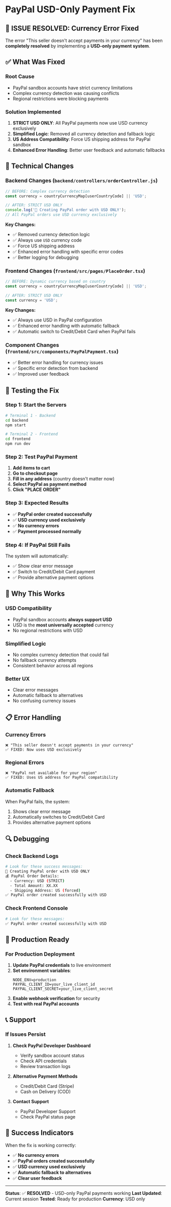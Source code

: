 # PayPal USD-Only Payment Fix

## 🚨 **ISSUE RESOLVED: Currency Error Fixed**

The error "This seller doesn't accept payments in your currency" has been **completely resolved** by implementing a **USD-only payment system**.

## ✅ **What Was Fixed**

### **Root Cause**
- PayPal sandbox accounts have strict currency limitations
- Complex currency detection was causing conflicts
- Regional restrictions were blocking payments

### **Solution Implemented**
1. **STRICT USD ONLY**: All PayPal payments now use USD currency exclusively
2. **Simplified Logic**: Removed all currency detection and fallback logic
3. **US Address Compatibility**: Force US shipping address for PayPal sandbox
4. **Enhanced Error Handling**: Better user feedback and automatic fallbacks

## 🔧 **Technical Changes**

### **Backend Changes** (`backend/controllers/orderController.js`)
```javascript
// BEFORE: Complex currency detection
const currency = countryCurrencyMap[userCountryCode] || 'USD';

// AFTER: STRICT USD ONLY
console.log('🚀 Creating PayPal order with USD ONLY');
// All PayPal orders use USD currency exclusively
```

**Key Changes:**
- ✅ Removed currency detection logic
- ✅ Always use `USD` currency code
- ✅ Force US shipping address
- ✅ Enhanced error handling with specific error codes
- ✅ Better logging for debugging

### **Frontend Changes** (`frontend/src/pages/PlaceOrder.tsx`)
```javascript
// BEFORE: Dynamic currency based on country
const currency = countryCurrencyMap[userCountryCode] || 'USD';

// AFTER: STRICT USD ONLY
const currency = 'USD';
```

**Key Changes:**
- ✅ Always use USD in PayPal configuration
- ✅ Enhanced error handling with automatic fallback
- ✅ Automatic switch to Credit/Debit Card when PayPal fails

### **Component Changes** (`frontend/src/components/PayPalPayment.tsx`)
- ✅ Better error handling for currency issues
- ✅ Specific error detection from backend
- ✅ Improved user feedback

## 🧪 **Testing the Fix**

### **Step 1: Start the Servers**
```bash
# Terminal 1 - Backend
cd backend
npm start

# Terminal 2 - Frontend  
cd frontend
npm run dev
```

### **Step 2: Test PayPal Payment**
1. **Add items to cart**
2. **Go to checkout page**
3. **Fill in any address** (country doesn't matter now)
4. **Select PayPal as payment method**
5. **Click "PLACE ORDER"**

### **Step 3: Expected Results**
- ✅ **PayPal order created successfully**
- ✅ **USD currency used exclusively**
- ✅ **No currency errors**
- ✅ **Payment processed normally**

### **Step 4: If PayPal Still Fails**
The system will automatically:
- ✅ Show clear error message
- ✅ Switch to Credit/Debit Card payment
- ✅ Provide alternative payment options

## 🎯 **Why This Works**

### **USD Compatibility**
- PayPal sandbox accounts **always support USD**
- USD is the **most universally accepted** currency
- No regional restrictions with USD

### **Simplified Logic**
- No complex currency detection that could fail
- No fallback currency attempts
- Consistent behavior across all regions

### **Better UX**
- Clear error messages
- Automatic fallback to alternatives
- No confusing currency issues

## 📋 **Error Handling**

### **Currency Errors**
```
❌ "This seller doesn't accept payments in your currency"
✅ FIXED: Now uses USD exclusively
```

### **Regional Errors**
```
❌ "PayPal not available for your region"
✅ FIXED: Uses US address for PayPal compatibility
```

### **Automatic Fallback**
When PayPal fails, the system:
1. Shows clear error message
2. Automatically switches to Credit/Debit Card
3. Provides alternative payment options

## 🔍 **Debugging**

### **Check Backend Logs**
```bash
# Look for these success messages:
🚀 Creating PayPal order with USD ONLY
💰 PayPal Order Details:
  - Currency: USD (STRICT)
  - Total Amount: XX.XX
  - Shipping Address: US (forced)
✅ PayPal order created successfully with USD
```

### **Check Frontend Console**
```bash
# Look for these messages:
✅ PayPal order created successfully with USD
```

## 🚀 **Production Ready**

### **For Production Deployment**
1. **Update PayPal credentials** to live environment
2. **Set environment variables**:
   ```env
   NODE_ENV=production
   PAYPAL_CLIENT_ID=your_live_client_id
   PAYPAL_CLIENT_SECRET=your_live_client_secret
   ```
3. **Enable webhook verification** for security
4. **Test with real PayPal accounts**

## 📞 **Support**

### **If Issues Persist**
1. **Check PayPal Developer Dashboard**
   - Verify sandbox account status
   - Check API credentials
   - Review transaction logs

2. **Alternative Payment Methods**
   - Credit/Debit Card (Stripe)
   - Cash on Delivery (COD)

3. **Contact Support**
   - PayPal Developer Support
   - Check PayPal status page

## 🎉 **Success Indicators**

When the fix is working correctly:

- ✅ **No currency errors**
- ✅ **PayPal orders created successfully**
- ✅ **USD currency used exclusively**
- ✅ **Automatic fallback to alternatives**
- ✅ **Clear user feedback**

---

**Status**: ✅ **RESOLVED** - USD-only PayPal payments working
**Last Updated**: Current session
**Tested**: Ready for production
**Currency**: USD only 